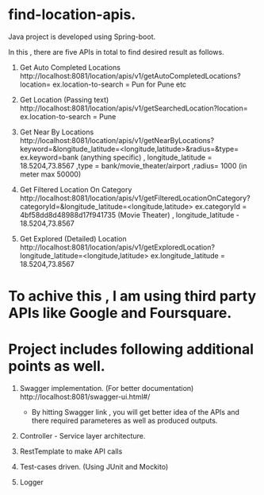 # find-location-apis.

Java project is developed using Spring-boot.

In this , there are five APIs in total to find desired result as follows.

1. Get Auto Completed Locations
http://localhost:8081/location/apis/v1/getAutoCompletedLocations?location= <location-to-search> ex.location-to-search = Pun for Pune etc
  
2. Get Location (Passing text)
http://localhost:8081/location/apis/v1/getSearchedLocation?location= <location-to-search> ex.location-to-search = Pune

3. Get Near By Locations
http://localhost:8081/location/apis/v1/getNearByLocations?keyword=<keyword>&longitude_latitude=<longitude,latitude>&radius=<radius>&type=<type>
  ex.keyword=bank (anything specific) , longitude_latitude = 18.5204,73.8567 ,type = bank/movie_theater/airport ,radius= 1000 (in meter max 50000)

4. Get Filtered Location On Category
http://localhost:8081/location/apis/v1/getFilteredLocationOnCategory?categoryId=<category-Id>&longitude_latitude=<longitude,latitude> ex.categoryId = 4bf58dd8d48988d17f941735 (Movie Theater) , longitude_latitude - 18.5204,73.8567

5. Get Explored (Detailed) Location
http://localhost:8081/location/apis/v1/getExploredLocation?longitude_latitude=<longitude,latitude> ex.longitude_latitude = 18.5204,73.8567

# To achive this , I am using third party APIs like Google and Foursquare.

# Project includes following additional points as well.

1. Swagger implementation. (For better documentation)
http://localhost:8081/swagger-ui.html#/
   - By hitting Swagger link , you will get better idea of the APIs and there required parameteres as well as produced outputs.
   
2. Controller - Service layer architecture.

3. RestTemplate to make API calls

4. Test-cases driven. (Using JUnit and Mockito)

5. Logger




